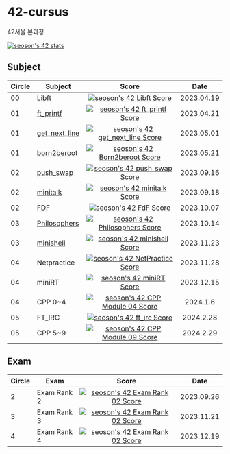# 42-cursus
42서울 본과정

[![seoson's 42 stats](https://badge42.coday.fr/api/v2/clt8rqcc21450401p4a4u6sut1/stats?cursusId=21&coalitionId=86)](https://github.com/Coday-meric/badge42)


## Subject
|Circle|Subject|Score|Date|
|----|----|:----:|:----:|
|00|[Libft](https://github.com/42seoul-translation/subject_ko/blob/master/ft_printf/ft_printf.ko.md)|[![seoson's 42 Libft Score](https://badge42.coday.fr/api/v2/clt8rqcc21450401p4a4u6sut1/project/3024503)](https://github.com/Coday-meric/badge42)|2023.04.19|
|01|[ft_printf](https://github.com/42seoul-translation/subject_ko/blob/master/ft_printf/ft_printf.ko.md)|[![seoson's 42 ft_printf Score](https://badge42.coday.fr/api/v2/clt8rqcc21450401p4a4u6sut1/project/3070077)](https://github.com/Coday-meric/badge42)|2023.04.21|
|01|[get_next_line](https://github.com/42seoul-translation/subject_ko/blob/master/get_next_line/get_next_line.ko.md)|[![seoson's 42 get_next_line Score](https://badge42.coday.fr/api/v2/clt8rqcc21450401p4a4u6sut1/project/3080960)](https://github.com/Coday-meric/badge42)|2023.05.01|
|01|[born2beroot](https://github.com/42seoul-translation/subject_ko/blob/master/born2beroot/born2beroot.md)|[![seoson's 42 Born2beroot Score](https://badge42.coday.fr/api/v2/clt8rqcc21450401p4a4u6sut1/project/3085019)](https://github.com/Coday-meric/badge42)|2023.05.21|
|02|[push_swap](https://github.com/42seoul-translation/subject_ko/blob/master/push_swap/push_swap.ko.md)|[![seoson's 42 push_swap Score](https://badge42.coday.fr/api/v2/clt8rqcc21450401p4a4u6sut1/project/3102252)](https://github.com/Coday-meric/badge42)|2023.09.16
|02|[minitalk](https://github.com/42seoul-translation/subject_ko/blob/master/minitalk/minitalk.md)|[![seoson's 42 minitalk Score](https://badge42.coday.fr/api/v2/clt8rqcc21450401p4a4u6sut1/project/3312450)](https://github.com/Coday-meric/badge42)|2023.09.18
|02|[FDF](https://github.com/42seoul-translation/subject_ko/blob/master/fdf/fdf.ko.md)|[![seoson's 42 FdF Score](https://badge42.coday.fr/api/v2/clt8rqcc21450401p4a4u6sut1/project/3342492)](https://github.com/Coday-meric/badge42)| 2023.10.07
|03|[Philosophers](https://github.com/42seoul-translation/subject_ko/blob/master/philosophers/philosophers.ko.md)|[![seoson's 42 Philosophers Score](https://badge42.coday.fr/api/v2/clt8rqcc21450401p4a4u6sut1/project/3353588)](https://github.com/Coday-meric/badge42)| 2023.10.14
|03|[minishell](https://github.com/42seoul-translation/subject_ko/blob/master/miniRT/miniRT.ko.md)|[![seoson's 42 minishell Score](https://badge42.coday.fr/api/v2/clt8rqcc21450401p4a4u6sut1/project/3371173)](https://github.com/Coday-meric/badge42)| 2023.11.23
|04|Netpractice|[![seoson's 42 NetPractice Score](https://badge42.coday.fr/api/v2/clt8rqcc21450401p4a4u6sut1/project/3424067)](https://github.com/Coday-meric/badge42)| 2023.11.28
|04|miniRT|[![seoson's 42 miniRT Score](https://badge42.coday.fr/api/v2/clt8rqcc21450401p4a4u6sut1/project/3430851)](https://github.com/Coday-meric/badge42)| 2023.12.15
|04|CPP 0~4|[![seoson's 42 CPP Module 04 Score](https://badge42.coday.fr/api/v2/clt8rqcc21450401p4a4u6sut1/project/3462878)](https://github.com/Coday-meric/badge42)| 2024.1.6
|05|FT_IRC|[![seoson's 42 ft_irc Score](https://badge42.coday.fr/api/v2/clt8rqcc21450401p4a4u6sut1/project/3521143)](https://github.com/Coday-meric/badge42)| 2024.2.28
|05|CPP 5~9|[![seoson's 42 CPP Module 09 Score](https://badge42.coday.fr/api/v2/clt8rqcc21450401p4a4u6sut1/project/3529653)](https://github.com/Coday-meric/badge42)| 2024.2.29



## Exam
|Circle|Exam|Score|Date|
|----|----|:----:|:----:|
|2|Exam Rank 2|[![seoson's 42 Exam Rank 02 Score](https://badge42.coday.fr/api/v2/clt8rqcc21450401p4a4u6sut1/project/3102248)](https://github.com/Coday-meric/badge42)|2023.09.26|
|3|Exam Rank 3|[![seoson's 42 Exam Rank 02 Score](https://badge42.coday.fr/api/v2/clt8rqcc21450401p4a4u6sut1/project/3102248)](https://github.com/Coday-meric/badge42)|2023.11.21|
|4|Exam Rank 4|[![seoson's 42 Exam Rank 02 Score](https://badge42.coday.fr/api/v2/clt8rqcc21450401p4a4u6sut1/project/3102248)](https://github.com/Coday-meric/badge42)|2023.12.19|

